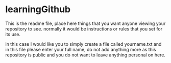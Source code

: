 # learningGithub

This is the readme file, place here things that you want anyone viewing your repository to see.
normally it would be instructions or rules that you set for its use.

in this case I would like you to simply create a file called yourname.txt
and in this file please enter your full name, do not add anything more as this repository is public
and you do not want to leave anything personal on here.
